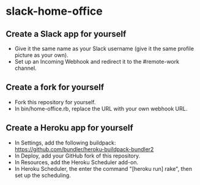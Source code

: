 # slack-home-office

## Create a Slack app for yourself

- Give it the same name as your Slack username (give it the same profile picture as your own).
- Set up an Incoming Webhook and redirect it to the #remote-work channel.

## Create a fork for yourself

- Fork this repository for yourself.
- In bin/home-office.rb, replace the URL with your own webhook URL.

## Create a Heroku app for yourself

- In Settings, add the following buildpack: https://github.com/bundler/heroku-buildpack-bundler2
- In Deploy, add your GitHub fork of this repository.
- In Resources, add the Heroku Scheduler add-on.
- In Heroku Scheduler, the enter the command "[heroku run] rake", then set up the scheduling.
